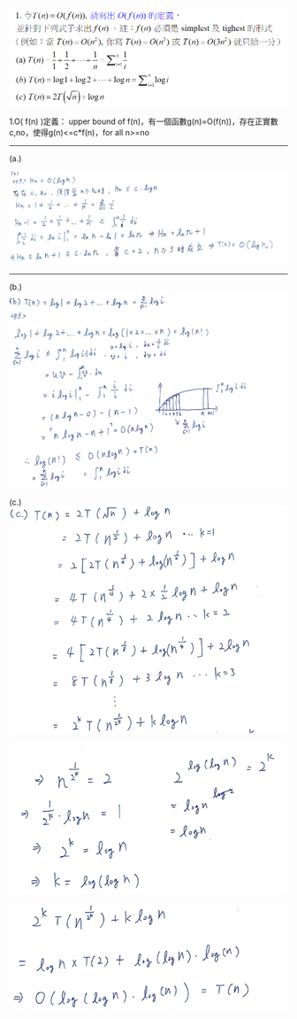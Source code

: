 ![](assets/markdown-img-paste-20220305223809784.png)

1.O( f(n) )定義：
upper bound of f(n)，有一個函數g(n)=O(f(n))，存在正實數c,no，使得g(n)<=c*f(n)，for all n>=no

***
(a.)

![](assets/markdown-img-paste-20220306185410687.png)
***

(b.)
![](assets/markdown-img-paste-20220306185644181.png)

(c.)
![](assets/markdown-img-paste-20220306190107227.png)

![](assets/markdown-img-paste-20220306190221898.png)

![](assets/markdown-img-paste-20220306190251698.png)
